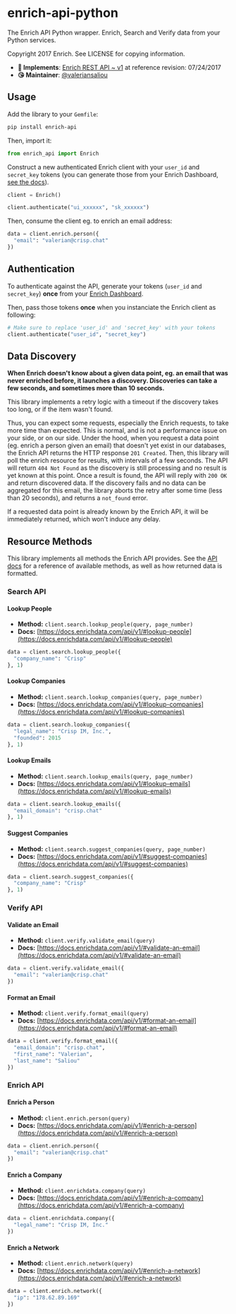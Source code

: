 # enrich-api-python

The Enrich API Python wrapper. Enrich, Search and Verify data from your Python services.

Copyright 2017 Enrich. See LICENSE for copying information.

* **📝 Implements**: [Enrich REST API ~ v1](https://docs.enrichdata.com/api/v1/) at reference revision: 07/24/2017
* **😘 Maintainer**: [@valeriansaliou](https://github.com/valeriansaliou)

## Usage

Add the library to your `Gemfile`:

```bash
pip install enrich-api
```

Then, import it:

```python
from enrich_api import Enrich
```

Construct a new authenticated Enrich client with your `user_id` and `secret_key` tokens (you can generate those from your Enrich Dashboard, [see the docs](https://docs.enrichdata.com/api/v1/)).

```python
client = Enrich()

client.authenticate("ui_xxxxxx", "sk_xxxxxx")
```

Then, consume the client eg. to enrich an email address:

```python
data = client.enrich.person({
  "email": "valerian@crisp.chat"
})
```

## Authentication

To authenticate against the API, generate your tokens (`user_id` and `secret_key`) **once** from your [Enrich Dashboard](https://dashboard.enrichdata.com/).

Then, pass those tokens **once** when you instanciate the Enrich client as following:

```python
# Make sure to replace 'user_id' and 'secret_key' with your tokens
client.authenticate("user_id", "secret_key")
```

## Data Discovery

**When Enrich doesn't know about a given data point, eg. an email that was never enriched before, it launches a discovery. Discoveries can take a few seconds, and sometimes more than 10 seconds.**

This library implements a retry logic with a timeout if the discovery takes too long, or if the item wasn't found.

Thus, you can expect some requests, especially the Enrich requests, to take more time than expected. This is normal, and is not a performance issue on your side, or on our side. Under the hood, when you request a data point (eg. enrich a person given an email) that doesn't yet exist in our databases, the Enrich API returns the HTTP response `201 Created`. Then, this library will poll the enrich resource for results, with intervals of a few seconds. The API will return `404 Not Found` as the discovery is still processing and no result is yet known at this point. Once a result is found, the API will reply with `200 OK` and return discovered data. If the discovery fails and no data can be aggregated for this email, the library aborts the retry after some time (less than 20 seconds), and returns a `not_found` error.

If a requested data point is already known by the Enrich API, it will be immediately returned, which won't induce any delay.

## Resource Methods

This library implements all methods the Enrich API provides. See the [API docs](https://docs.enrichdata.com/api/v1/) for a reference of available methods, as well as how returned data is formatted.

### Search API

#### Lookup People

* **Method:** `client.search.lookup_people(query, page_number)`
* **Docs:** [https://docs.enrichdata.com/api/v1/#lookup-people](https://docs.enrichdata.com/api/v1/#lookup-people)

```python
data = client.search.lookup_people({
  "company_name": "Crisp"
}, 1)
```

#### Lookup Companies

* **Method:** `client.search.lookup_companies(query, page_number)`
* **Docs:** [https://docs.enrichdata.com/api/v1/#lookup-companies](https://docs.enrichdata.com/api/v1/#lookup-companies)

```python
data = client.search.lookup_companies({
  "legal_name": "Crisp IM, Inc.",
  "founded": 2015
}, 1)
```

#### Lookup Emails

* **Method:** `client.search.lookup_emails(query, page_number)`
* **Docs:** [https://docs.enrichdata.com/api/v1/#lookup-emails](https://docs.enrichdata.com/api/v1/#lookup-emails)

```python
data = client.search.lookup_emails({
  "email_domain": "crisp.chat"
}, 1)
```

#### Suggest Companies

* **Method:** `client.search.suggest_companies(query, page_number)`
* **Docs:** [https://docs.enrichdata.com/api/v1/#suggest-companies](https://docs.enrichdata.com/api/v1/#suggest-companies)

```python
data = client.search.suggest_companies({
  "company_name": "Crisp"
}, 1)
```

### Verify API

#### Validate an Email

* **Method:** `client.verify.validate_email(query)`
* **Docs:** [https://docs.enrichdata.com/api/v1/#validate-an-email](https://docs.enrichdata.com/api/v1/#validate-an-email)

```python
data = client.verify.validate_email({
  "email": "valerian@crisp.chat"
})
```

#### Format an Email

* **Method:** `client.verify.format_email(query)`
* **Docs:** [https://docs.enrichdata.com/api/v1/#format-an-email](https://docs.enrichdata.com/api/v1/#format-an-email)

```python
data = client.verify.format_email({
  "email_domain": "crisp.chat",
  "first_name": "Valerian",
  "last_name": "Saliou"
})
```

### Enrich API

#### Enrich a Person

* **Method:** `client.enrich.person(query)`
* **Docs:** [https://docs.enrichdata.com/api/v1/#enrich-a-person](https://docs.enrichdata.com/api/v1/#enrich-a-person)

```python
data = client.enrich.person({
  "email": "valerian@crisp.chat"
})
```

#### Enrich a Company

* **Method:** `client.enrichdata.company(query)`
* **Docs:** [https://docs.enrichdata.com/api/v1/#enrich-a-company](https://docs.enrichdata.com/api/v1/#enrich-a-company)

```python
data = client.enrichdata.company({
  "legal_name": "Crisp IM, Inc."
})
```

#### Enrich a Network

* **Method:** `client.enrich.network(query)`
* **Docs:** [https://docs.enrichdata.com/api/v1/#enrich-a-network](https://docs.enrichdata.com/api/v1/#enrich-a-network)

```python
data = client.enrich.network({
  "ip": "178.62.89.169"
})
```

